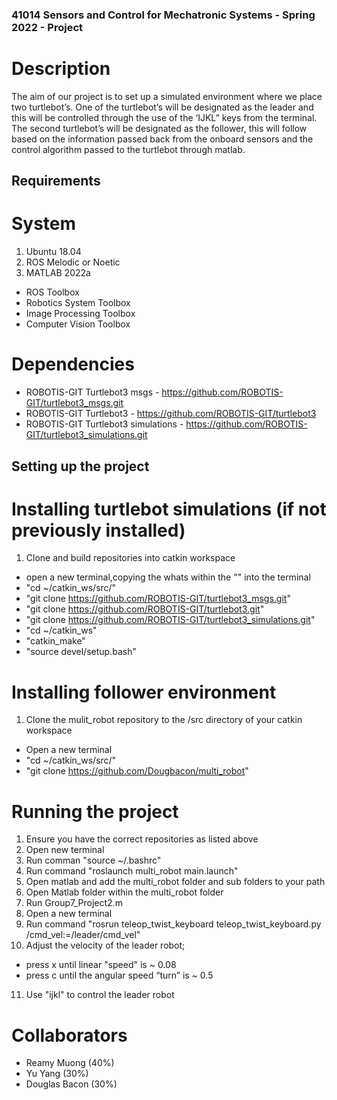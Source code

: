 ### 41014 Sensors and Control for Mechatronic Systems - Spring 2022 - Project

# Description
The aim of our project is to set up a simulated environment where we place two turtlebot’s. One of the turtlebot’s will be designated as the leader and this will be controlled through the use of the ‘IJKL” keys from the terminal. The second turtlebot’s will be designated as the follower, this will follow based on the information passed back from the onboard sensors and the control algorithm passed to the turtlebot through matlab.

## Requirements
# System 
1. Ubuntu 18.04
2. ROS Melodic or Noetic 
3. MATLAB 2022a
- ROS Toolbox
- Robotics System Toolbox
- Image Processing Toolbox
- Computer Vision Toolbox 
# Dependencies
- ROBOTIS-GIT Turtlebot3 msgs - https://github.com/ROBOTIS-GIT/turtlebot3_msgs.git
- ROBOTIS-GIT Turtlebot3 - https://github.com/ROBOTIS-GIT/turtlebot3
- ROBOTIS-GIT Turtlebot3 simulations - https://github.com/ROBOTIS-GIT/turtlebot3_simulations.git 

## Setting up the project
# Installing turtlebot simulations (if not previously installed)
1. Clone and build repositories into catkin workspace 
- open a new terminal,copying the whats within the "" into the terminal  
- "cd ~/catkin_ws/src/"
- "git clone https://github.com/ROBOTIS-GIT/turtlebot3_msgs.git"
- "git clone https://github.com/ROBOTIS-GIT/turtlebot3.git"
- "git clone https://github.com/ROBOTIS-GIT/turtlebot3_simulations.git"
- "cd ~/catkin_ws"
- "catkin_make" 
- "source devel/setup.bash"

# Installing follower environment
1. Clone the mulit_robot repository to the /src directory of your catkin workspace
- Open a new terminal 
- "cd ~/catkin_ws/src/"
- "git clone https://github.com/Dougbacon/multi_robot"

# Running the project 
1. Ensure you have the correct repositories as listed above 
2. Open new terminal
3. Run comman "source ~/.bashrc"
4. Run command "roslaunch multi_robot main.launch"
5. Open matlab and add the multi_robot folder and sub folders to your path
6. Open Matlab folder within the multi_robot folder
7. Run Group7_Project2.m 
8. Open a new terminal 
9. Run command "rosrun teleop_twist_keyboard teleop_twist_keyboard.py /cmd_vel:=/leader/cmd_vel"
10. Adjust the velocity of the leader robot;
- press x until linear "speed" is ~ 0.08
- press c until the angular speed “turn” is ~ 0.5
11. Use "ijkl" to control the leader robot 

# Collaborators
- Reamy Muong (40%)
- Yu Yang (30%)
- Douglas Bacon (30%)


